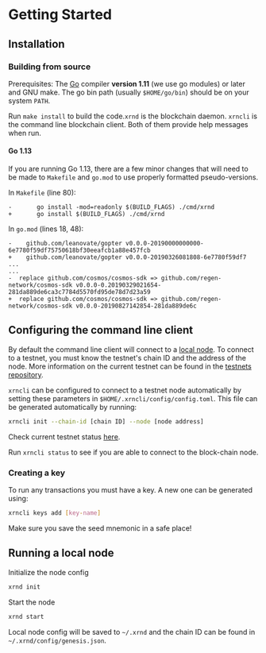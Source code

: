 # Getting Started

## Installation

### Building from source

Prerequisites: The [Go](https://golang.org/doc/install) compiler **version 1.11** (we use
go modules) or later and GNU make. The go bin path (usually `$HOME/go/bin`) should be
on your system `PATH`.

Run `make install` to build the code.`xrnd` is the blockchain daemon. `xrncli`
is the command line blockchain client. Both of them provide help messages when run.

#### Go 1.13

If you are running Go 1.13, there are a few minor changes that will need to be made to `Makefile` and `go.mod` to use properly formatted pseudo-versions.

In `Makefile` (line 80):

```
-       go install -mod=readonly $(BUILD_FLAGS) ./cmd/xrnd
+       go install $(BUILD_FLAGS) ./cmd/xrnd
```

In `go.mod` (lines 18, 48):

```
-    github.com/leanovate/gopter v0.0.0-20190000000000-6e7780f59df75750618bf30eeafcb1a88e457fcb
+    github.com/leanovate/gopter v0.0.0-20190326081808-6e7780f59df7
...
...
-  replace github.com/cosmos/cosmos-sdk => github.com/regen-network/cosmos-sdk v0.0.0-0.20190329021654-281da889de6ca3c7784d5570fd95de78d7d23a59
+  replace github.com/cosmos/cosmos-sdk => github.com/regen-network/cosmos-sdk v0.0.0-20190827142854-281da889de6c
```


## Configuring the command line client

By default the command line client will connect to a [local node](#running-a-local-node).
To connect to a testnet, you must know the testnet's chain ID and the address of the node. More information on the current testnet can be found in the [testnets repository](https://github.com/regen-network/testnets).

`xrncli` can be configured to connect to a testnet node automatically by setting these
parameters in `$HOME/.xrncli/config/config.toml`. This file can be generated
automatically by running:

```sh
xrncli init --chain-id [chain ID] --node [node address]
```

Check current testnet status [here](https://github.com/regen-network/testnets).

Run `xrncli status` to see if you are able to connect to the block-chain node.

### Creating a key

To run any transactions you must have a key. A new one can be generated using:

```sh
xrncli keys add [key-name]
```

Make sure you save the seed mnemonic in a safe place!

## Running a local node

Initialize the node config

```sh
xrnd init
```

Start the node
```sh
xrnd start
```

Local node config will be saved to `~/.xrnd` and the chain ID can be found in `~/.xrnd/config/genesis.json`.

